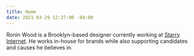 ```yaml
---
title: Home
date: 2021-03-29 12:37:00 -04:00
---
```


Ronin Wood is a Brooklyn-based designer currently working at <a href="http://starry.com">Starry Internet</a>. He works in-house for brands while also supporting candidates and causes he believes in.